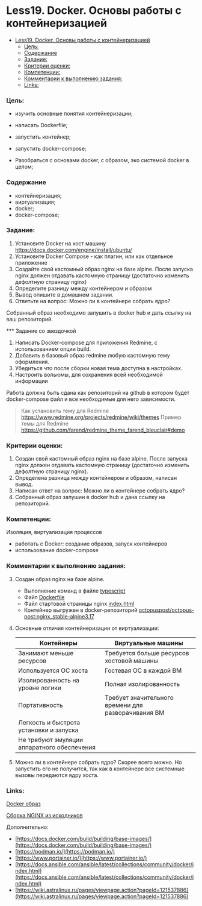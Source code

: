 # Less19. Docker. Основы работы с контейнеризацией
- [Less19. Docker. Основы работы с контейнеризацией](#less19-docker-основы-работы-с-контейнеризацией)
    - [Цель:](#цель)
    - [Содержание](#содержание)
    - [Задание:](#задание)
    - [Критерии оценки:](#критерии-оценки)
    - [Компетенции:](#компетенции)
    - [Комментарии к выполнению задания:](#комментарии-к-выполнению-задания)
    - [Links:](#links)

### Цель: 
- изучить основные понятия контейнеризации;
- написать Dockerfile;
- запустить контейнер;
- запустить docker-compose;

- Разобраться с основами docker, с образом, эко системой docker в целом;

### Содержание
- контейнеризация;
- виртуализация;
- docker;
- docker-compose;

### Задание:
  1. Установите Docker на хост машину
https://docs.docker.com/engine/install/ubuntu/
  2. Установите Docker Compose - как плагин, или как отдельное приложение
  3. Создайте свой кастомный образ nginx на базе alpine. После запуска nginx должен отдавать кастомную страницу (достаточно изменить дефолтную страницу nginx)
  4. Определите разницу между контейнером и образом
  5. Вывод опишите в домашнем задании.
  6. Ответьте на вопрос: Можно ли в контейнере собрать ядро?

Собранный образ необходимо запушить в docker hub и дать ссылку на ваш репозиторий.

*** Задание со звездочкой
  1. Написать Docker-compose для приложения Redmine, с использованием опции build.
  2. Добавить в базовый образ redmine любую кастомную тему оформления.
  3. Убедиться что после сборки новая тема доступна в настройках.
  4. Настроить вольюмы, для сохранения всей необходимой информации

Работа должна быть сдана как репозиторий на github в котором будет docker-compose файл и все необходимые для него зависимости.

> Как установить тему для Redmine 
> https://www.redmine.org/projects/redmine/wiki/themes
> Пример темы для Redmine https://github.com/farend/redmine_theme_farend_bleuclair#demo

### Критерии оценки:

  1. Создан свой кастомный образ nginx на базе alpine. После запуска nginx должен отдавать кастомную страницу (достаточно изменить дефолтную страницу nginx).
  2. Определена разница между контейнером и образом, написан вывод.
  3. Написан ответ на вопрос: Можно ли в контейнере собрать ядро?
  4. Собранный образ запушин в docker hub и дана ссылку на репозиторий.


### Компетенции:
Изоляция, виртуализация процессов
- работать с Docker: создание образов, запуск контейнеров
- использование docker-compose

### Комментарии к выполнению задания:

3. Создан образ nginx на базе alpine. 
   - Выполнение команд в файле [typescript](./files/typescript)
   - Файл [Dockerfile](./files/Dockerfile)
   - Файл стартовой страницы nginx [index.html](./files/index.html)
   - Контейнер выгружен в docker-репозиторий [octopuspost/octopus-post:nginx_stable-alpine3.17](https://hub.docker.com/repository/docker/octopuspost/octopus-post/general)
4. Основные отличия контейнеризации от виртуализации:
    
    | Контейнеры                                  | Виртуальные машины                                  |
    | ------------------------------------------- | --------------------------------------------------- |
    | Занимают меньше ресурсов                    | Требуется больше ресурсов хостовой машины           |
    | Используется ОС хоста                       | Гостевая ОС в каждой ВМ                             |
    | Изолированность на уровне логики            | Полная изолированность                              |
    | Портативность                               | Требует значительного времени для разворачивания ВМ |
    | Легкость и быстрота установки и запуска     |                                                     |
    | Не требуют эмуляции аппаратного обеспечения |                                                     |
6. Можно ли в контейнере собрать ядро?
   Скорее всего можно. Но запустить его не получится, так как в контейнере все системные вызовы передаются ядру хоста.

### Links:

[Docker образ](https://docs.docker.com/engine/install/ubuntu/)

[Сборка NGINX из исходников](http://nginx.org/en/docs/configure.html)

Дополнительно:
- [https://docs.docker.com/build/building/base-images/](https://docs.docker.com/build/building/base-images/)
- [https://podman.io/](https://podman.io/)
- [https://www.portainer.io/](https://www.portainer.io/)
- [https://docs.ansible.com/ansible/latest/collections/community/docker/index.html](https://docs.ansible.com/ansible/latest/collections/community/docker/index.html)
- [https://wiki.astralinux.ru/pages/viewpage.action?pageId=121537886](https://wiki.astralinux.ru/pages/viewpage.action?pageId=121537886)
